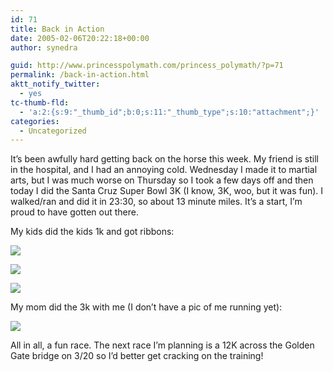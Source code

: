 ```yaml
---
id: 71
title: Back in Action
date: 2005-02-06T20:22:18+00:00
author: synedra

guid: http://www.princesspolymath.com/princess_polymath/?p=71
permalink: /back-in-action.html
aktt_notify_twitter:
  - yes
tc-thumb-fld:
  - 'a:2:{s:9:"_thumb_id";b:0;s:11:"_thumb_type";s:10:"attachment";}'
categories:
  - Uncategorized
---
```

It&#8217;s been awfully hard getting back on the horse this week. My friend is still in the hospital, and I had an annoying cold. Wednesday I made it to martial arts, but I was much worse on Thursday so I took a few days off and then today I did the Santa Cruz Super Bowl 3K (I know, 3K, woo, but it was fun). I walked/ran and did it in 23:30, so about 13 minute miles. It&#8217;s a start, I&#8217;m proud to have gotten out there.
  
My kids did the kids 1k and got ribbons:
  
![](http://www.perlgoddess.com/blog/images/bigdig.jpg)
  
![](http://www.perlgoddess.com/blog/images/bitty.jpg)
  
![](http://www.perlgoddess.com/blog/images/ribbon.jpg)
  
My mom did the 3k with me (I don&#8217;t have a pic of me running yet):
  
![](http://www.perlgoddess.com/blog/images/mom.jpg)
  
All in all, a fun race. The next race I&#8217;m planning is a 12K across the Golden Gate bridge on 3/20 so I&#8217;d better get cracking on the training!